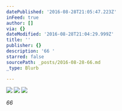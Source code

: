 ```yaml
---
datePublished: '2016-08-28T21:05:47.223Z'
inFeed: true
author: []
via: {}
dateModified: '2016-08-28T21:04:29.999Z'
title: ''
publisher: {}
description: '66 '
starred: false
sourcePath: _posts/2016-08-28-66.md
_type: Blurb

---
```

![](https://the-grid-user-content.s3-us-west-2.amazonaws.com/a7dd8487-4d31-407a-b08c-fb10b58fd5c8.jpg)
![](https://the-grid-user-content.s3-us-west-2.amazonaws.com/46e6bb1d-b48d-4d23-acc6-4537a21eaa6c.jpg)
![](https://the-grid-user-content.s3-us-west-2.amazonaws.com/8e2f904a-4fec-47b3-8280-7ae39e8da8e2.jpg)

_66_